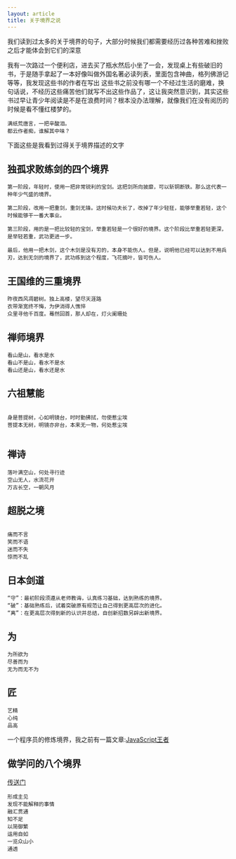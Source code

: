 ```yaml
---
layout: article
title: 关于境界之说
---
```

我们读到过太多的关于境界的句子，大部分时候我们都需要经历过各种苦难和挫败之后才能体会到它们的深意

我有一次路过一个便利店，进去买了瓶水然后小坐了一会，发现桌上有些破旧的书，于是随手拿起了一本好像叫做外国名著必读列表，里面包含神曲，格列佛游记等等，我发现这些书的作者在写出
这些书之前没有哪一个不经过生活的磨难，换句话说，不经历这些痛苦他们就写不出这些作品了，这让我突然意识到，其实这些书过早让青少年阅读是不是在浪费时间？根本没办法理解，就像我们在没有阅历的时候是看不懂红楼梦的。

```
满纸荒唐言，一把辛酸泪。
都云作者痴，谁解其中味？
```

下面这些是我看到过得关于境界描述的文字


## 独孤求败练剑的四个境界

```
第一阶段，年轻时，使用一把非常锐利的宝剑。这把剑所向披靡，可以斩铜断铁。那么这代表一种年少气盛的境界。

第二阶段，改用一把重剑，重剑无锋。这时候功夫长了，改掉了年少轻狂，能够举重若轻，这个时候能够干一番大事业。

第三阶段，用的是一把比较轻的宝剑，举重若轻是一个很好的境界。这个阶段比举重若轻更深，是举轻若重，武功更进一步。

最后，他用一把木剑，这个木剑是没有刃的，本身不能伤人。但是，说明他已经可以达到不用兵刃，达到无剑的境界了，武功练到这个程度，飞花摘叶，皆可伤人。
```

## 王国维的三重境界

```
昨夜西风凋碧树。独上高楼，望尽天涯路
衣带渐宽终不悔，为伊消得人憔悴
众里寻他千百度。蓦然回首，那人却在，灯火阑珊处

```

## 禅师境界

```
看山是山，看水是水
看山不是山，看水不是水
看山还是山，看水还是水

```

## 六祖慧能

```

身是菩提树，心如明镜台，时时勤拂拭，勿使惹尘埃
菩提本无树，明镜亦非台，本来无一物，何处惹尘埃


```

## 禅诗

```
落叶满空山，何处寻行迹
空山无人，水流花开
万古长空，一朝风月

```

## 超脱之境

```

痛而不言
笑而不语
迷而不失
惊而不乱

```

## 日本剑道

```
“守”：最初阶段须遵从老师教诲，认真练习基础，达到熟练的境界。
“破”：基础熟练后，试着突破原有规范让自己得到更高层次的进化。
“离”：在更高层次得到新的认识并总结，自创新招数另辟出新境界。

```

## 为

```
为所欲为
尽善而为
无为而无不为

```

## 匠
```
艺精
心纯
品高

```

一个程序员的修炼境界，我之前有一篇文章:[JavaScript王者](https://vsmysee.github.io/blog/2013/10/09/js-king-back)


## 做学问的八个境界

[传送门](http://www.ruanyifeng.com/blog/2013/09/liang_shuming.html)

```
形成主见
发现不能解释的事情
融汇贯通
知不足
以简御繁
运用自如
一览众山小
通透
```